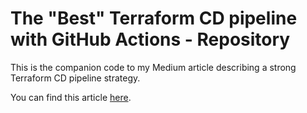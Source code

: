 
# The "Best" Terraform CD pipeline with GitHub Actions - Repository

This is the companion code to my Medium article describing a strong Terraform CD pipeline strategy.

You can find this article [here](https://medium.com/@gallaghersam95/the-best-terraform-cd-pipeline-with-github-actions-6ecbaa5f3762).
